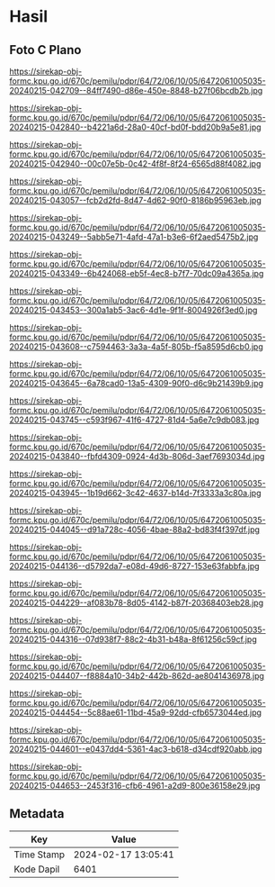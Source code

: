 # Hasil

## Foto C Plano

https://sirekap-obj-formc.kpu.go.id/670c/pemilu/pdpr/64/72/06/10/05/6472061005035-20240215-042709--84ff7490-d86e-450e-8848-b27f06bcdb2b.jpg

https://sirekap-obj-formc.kpu.go.id/670c/pemilu/pdpr/64/72/06/10/05/6472061005035-20240215-042840--b4221a6d-28a0-40cf-bd0f-bdd20b9a5e81.jpg

https://sirekap-obj-formc.kpu.go.id/670c/pemilu/pdpr/64/72/06/10/05/6472061005035-20240215-042940--00c07e5b-0c42-4f8f-8f24-6565d88f4082.jpg

https://sirekap-obj-formc.kpu.go.id/670c/pemilu/pdpr/64/72/06/10/05/6472061005035-20240215-043057--fcb2d2fd-8d47-4d62-90f0-8186b95963eb.jpg

https://sirekap-obj-formc.kpu.go.id/670c/pemilu/pdpr/64/72/06/10/05/6472061005035-20240215-043249--5abb5e71-4afd-47a1-b3e6-6f2aed5475b2.jpg

https://sirekap-obj-formc.kpu.go.id/670c/pemilu/pdpr/64/72/06/10/05/6472061005035-20240215-043349--6b424068-eb5f-4ec8-b7f7-70dc09a4365a.jpg

https://sirekap-obj-formc.kpu.go.id/670c/pemilu/pdpr/64/72/06/10/05/6472061005035-20240215-043453--300a1ab5-3ac6-4d1e-9f1f-8004926f3ed0.jpg

https://sirekap-obj-formc.kpu.go.id/670c/pemilu/pdpr/64/72/06/10/05/6472061005035-20240215-043608--c7594463-3a3a-4a5f-805b-f5a8595d6cb0.jpg

https://sirekap-obj-formc.kpu.go.id/670c/pemilu/pdpr/64/72/06/10/05/6472061005035-20240215-043645--6a78cad0-13a5-4309-90f0-d6c9b21439b9.jpg

https://sirekap-obj-formc.kpu.go.id/670c/pemilu/pdpr/64/72/06/10/05/6472061005035-20240215-043745--c593f967-41f6-4727-81d4-5a6e7c9db083.jpg

https://sirekap-obj-formc.kpu.go.id/670c/pemilu/pdpr/64/72/06/10/05/6472061005035-20240215-043840--fbfd4309-0924-4d3b-806d-3aef7693034d.jpg

https://sirekap-obj-formc.kpu.go.id/670c/pemilu/pdpr/64/72/06/10/05/6472061005035-20240215-043945--1b19d662-3c42-4637-b14d-7f3333a3c80a.jpg

https://sirekap-obj-formc.kpu.go.id/670c/pemilu/pdpr/64/72/06/10/05/6472061005035-20240215-044045--d91a728c-4056-4bae-88a2-bd83f4f397df.jpg

https://sirekap-obj-formc.kpu.go.id/670c/pemilu/pdpr/64/72/06/10/05/6472061005035-20240215-044136--d5792da7-e08d-49d6-8727-153e63fabbfa.jpg

https://sirekap-obj-formc.kpu.go.id/670c/pemilu/pdpr/64/72/06/10/05/6472061005035-20240215-044229--af083b78-8d05-4142-b87f-20368403eb28.jpg

https://sirekap-obj-formc.kpu.go.id/670c/pemilu/pdpr/64/72/06/10/05/6472061005035-20240215-044316--07d938f7-88c2-4b31-b48a-8f61256c59cf.jpg

https://sirekap-obj-formc.kpu.go.id/670c/pemilu/pdpr/64/72/06/10/05/6472061005035-20240215-044407--f8884a10-34b2-442b-862d-ae8041436978.jpg

https://sirekap-obj-formc.kpu.go.id/670c/pemilu/pdpr/64/72/06/10/05/6472061005035-20240215-044454--5c88ae61-11bd-45a9-92dd-cfb6573044ed.jpg

https://sirekap-obj-formc.kpu.go.id/670c/pemilu/pdpr/64/72/06/10/05/6472061005035-20240215-044601--e0437dd4-5361-4ac3-b618-d34cdf920abb.jpg

https://sirekap-obj-formc.kpu.go.id/670c/pemilu/pdpr/64/72/06/10/05/6472061005035-20240215-044653--2453f316-cfb6-4961-a2d9-800e36158e29.jpg


## Metadata

| Key        | Value               |
| ---------- | ------------------- |
| Time Stamp | 2024-02-17 13:05:41 |
| Kode Dapil | 6401                |



